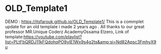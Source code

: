# OLD_Template1
DEMO :  https://itsfarouk.github.io/OLD_Template1/
This is a commplet update for an old template i made 2 years ago . All thanks to our great professor MR.Unique Coderz AcademyOssama Elzero, Link of template:https://youtube.com/playlist?list=PLtFbQRDJ11kFQdohqPO8yIE1Wx9s4g2ts&amp;si=Nd82Apsc3FmhyX9u
